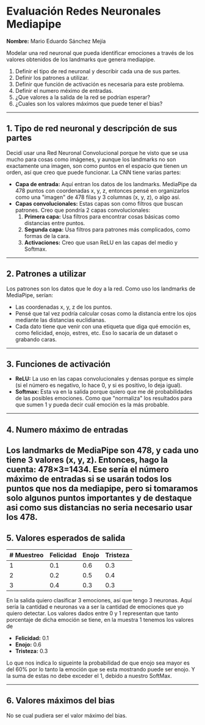 # Evaluación Redes Neuronales Mediapipe
**Nombre:** Mario Eduardo Sánchez Mejía

Modelar una red neuronal que pueda identificar emociones a través de los valores obtenidos de los landmarks que genera mediapipe.
1. Definir el tipo de red neuronal y describir cada una de sus partes.
2. Definir los patrones a utilizar.
3. Definir que función de activación es necesaria para este problema.
4. Definir el numero méximo de entradas.
5. ¿Que valores a la salida de la red se podrían esperar?
6. ¿Cuales son los valores máximos que puede tener el bias?
---
## 1. Tipo de red neuronal y descripción de sus partes

Decidí usar una Red Neuronal Convolucional porque he visto que se usa mucho para cosas como imágenes, y aunque los landmarks no son exactamente una imagen, son como puntos en el espacio que tienen un orden, así que creo que puede funcionar. La CNN tiene varias partes:

* **Capa de entrada:** Aquí entran los datos de los landmarks. MediaPipe da 478 puntos con coordenadas x, y, z, entonces pensé en organizarlos como una "imagen" de 478 filas y 3 columnas (x, y, z), o algo así.
* **Capas convolucionales:** Estas capas son como filtros que buscan patrones. Creo que pondría 2 capas convolucionales:
    1. **Primera capa:** Usa filtros para encontrar cosas básicas como distancias entre puntos.
    2. **Segunda capa:** Usa filtros para patrones más complicados, como formas de la cara.
    3. **Activaciones:** Creo que usan ReLU en las capas del medio y Softmax.
---
## 2. Patrones a utilizar
Los patrones son los datos que le doy a la red. Como uso los landmarks de MediaPipe, serían:
* Las coordenadas x, y, z de los puntos.
* Pensé que tal vez podría calcular cosas como la distancia entre los ojos mediante las distancias euclidianas.
* Cada dato tiene que venir con una etiqueta que diga qué emoción es, como felicidad, enojo, estres, etc. Eso lo sacaría de un dataset o grabando caras. 
---
## 3. Funciones de activación
* **ReLU:** La uso en las capas convolucionales y densas porque es simple (si el número es negativo, lo hace 0, y si es positivo, lo deja igual).
* **Softmax:** Esta va en la salida porque quiero que me dé probabilidades de las posibles emociones. Como que "normaliza" los resultados para que sumen 1 y pueda decir cuál emoción es la más probable.
---
## 4. Numero máximo de entradas
Los landmarks de MediaPipe son 478, y cada uno tiene 3 valores (x, y, z). Entonces, hago la cuenta: 478×3=1434. Ese sería el número máximo de entradas si se usarán todos los puntos que nos da mediapipe, pero si tomaramos solo algunos puntos importantes y de destaque asi como sus distancias no seria necesario usar los 478.
---
## 5. Valores esperados de salida
| # Muestreo  | Felicidad   | Enojo       | Tristeza |
|-------------|-------------|-------------|----------|
| 1           | 0.1         | 0.6         | 0.3      |
| 2           | 0.2         | 0.5         | 0.4      |
| 3           | 0.4         | 0.3         | 0.3      |

En la salida quiero clasificar 3 emociones, así que tengo 3 neuronas. Aquí sería la cantidad e neuronas va a ser la cantidad de emociones que yo quiero detectar. Los valores dados entre 0 y 1 representan que tanto porcentaje de dicha emoción se tiene, en la muestra 1 tenemos los valores de 
* **Felicidad:** 0.1
* **Enojo:** 0.6
* **Tristeza:** 0.3

Lo que nos indica lo sigueinte la probabilidad de que enojo sea mayor es del 60% por lo tanto la emoción que se esta mostrando puede ser enojo. Y la suma de estas no debe exceder el 1, debido a nuestro SoftMax.

---

## 6. Valores máximos del bias
No se cual pudiera ser el valor máximo del bias.